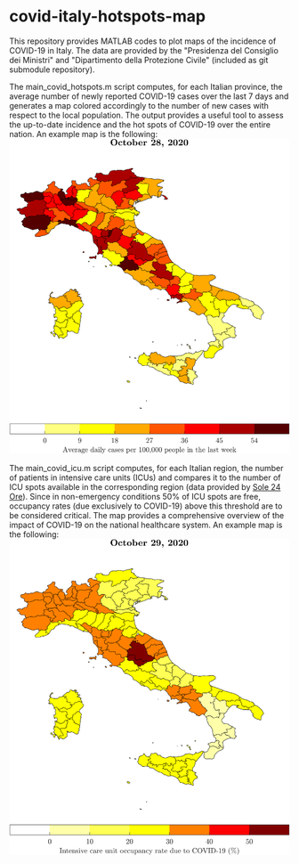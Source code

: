 # covid-italy-hotspots-map

This repository provides MATLAB codes to plot maps of the incidence of COVID-19 in Italy.
The data are provided by the "Presidenza del Consiglio dei Ministri" and "Dipartimento della Protezione Civile" (included as git submodule repository).

The main_covid_hotspots.m script computes, for each Italian province, the average number of newly reported COVID-19 cases over the last 7 days and generates a map colored accordingly to the number of new cases with respect to the local population.
The output provides a useful tool to assess the up-to-date incidence and the hot spots of COVID-19 over the entire nation.
An example map is the following:
![alt text](https://github.com/borisbenedikter/covid-italy-hotspots-map/blob/master/figs/scale-0-54/hotspots-20201028.png?raw=true)

The main_covid_icu.m script computes, for each Italian region, the number of patients in intensive care units (ICUs) and compares it to the number of ICU spots available in the corresponding region (data provided by [Sole 24 Ore](https://www.ilsole24ore.com/art/coronavirus-terapie-intensive-aumento-quali-regioni-sono-pronte-la-seconda-ondata-ADNUkdv?cmpid=nl_coronavirus)).
Since in non-emergency conditions 50% of ICU spots are free, occupancy rates (due exclusively to COVID-19) above this threshold are to be considered critical.
The map provides a comprehensive overview of the impact of COVID-19 on the national healthcare system.
An example map is the following:
![alt text](https://github.com/borisbenedikter/covid-italy-hotspots-map/blob/master/figs/icu/icu-20201029.png?raw=true)



